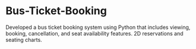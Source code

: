 # Bus-Ticket-Booking
Developed a bus ticket booking system using Python that includes viewing, booking, cancellation, and seat availability features. 2D reservations and seating charts.
